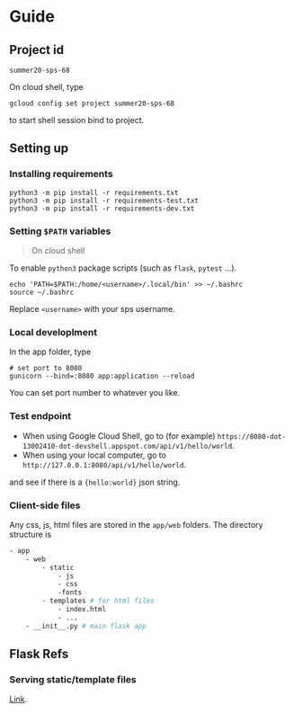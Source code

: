 # Guide
## Project id

```
summer20-sps-68
```
On cloud shell, type
```
gcloud config set project summer20-sps-68
```
to start shell session bind to project.

## Setting up
### Installing requirements
```
python3 -m pip install -r requirements.txt
python3 -m pip install -r requirements-test.txt
python3 -m pip install -r requirements-dev.txt
```

### Setting `$PATH` variables
> On cloud shell

To enable `python3` package scripts (such as `flask`, `pytest` ...).
```
echo 'PATH=$PATH:/home/<username>/.local/bin' >> ~/.bashrc 
source ~/.bashrc
```
Replace `<username>` with your sps username.

### Local developlment
In the app folder, type
```
# set port to 8080
gunicorn --bind=:8080 app:application --reload
```
You can set port number to whatever you like.

### Test endpoint
- When using Google Cloud Shell, go to (for example) `https://8080-dot-13002410-dot-devshell.appspot.com/api/v1/hello/world`. 
- When using your local computer, go to `http://127.0.0.1:8080/api/v1/hello/world`.

and see if there is a `{hello:world}` json string.

### Client-side files
Any css, js, html files are stored in the `app/web` folders. The directory structure is
```bash
- app
    - web
        - static
            - js
            - css
            -fonts
        - templates # for html files
            - index.html
            - ...
    - __init__.py # main flask app
```
 
## Flask Refs

### Serving static/template files
[Link](https://stackoverflow.com/questions/20646822/how-to-serve-static-files-in-flask).

